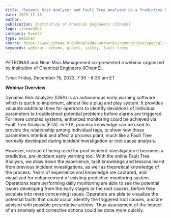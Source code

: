 ```yaml
---
title: "Dynamic Risk Analyzer and Fault Tree Analyzer as a Predictive Monitoring Tool​"
date: 2023-12-15
author: 
publication: Institution of Chemical Engineers (IChemE)
logo: icheme2023
category: Events
type: Webinar
source: https://www.icheme.org/knowledge-networks/communities/special-interest-groups/cape/events/15-12-23-dynamic-risk-analyzer-and-fault-tree-analyzer-as-a-predictive-monitoring-tool/
keywords: webinar, icheme, plants, safety, fault trees
---
```

PETRONAS and Near-Miss Management co-presented a webinar organized by Institution of Chemical Engineers (IChemE).  

*Time*: Friday, December 15, 2023, 7:30 - 8:30 am ET

**Webinar Overview**

Dynamic Risk Analyzer (DRA) is an autonomous early warning software which is quick to implement, almost like a plug and play system. It provides valuable additional time for operators to identify deviations of individual parameters to troubleshoot potential problems before alarms are triggered. For more complex systems, enhanced monitoring could be achieved via Fault Tree Analysis (FTA). In FTA, process knowledge can be used to provide the relationship among individual tags, to show how these parameters interlink and affect a process plant, much like a Fault Tree normally developed during incident investigation or root cause analysis.

However, instead of being used for post incident investigation it becomes a predictive, pre-incident early warning tool. With the online Fault Tree Analysis, we draw down the experience, tacit knowledge and lessons learnt from previous incident investigations, as well as theoretical knowledge of the process. Years of experience and knowledge are captured, and visualized for enhancement of existing predictive monitoring system. Operations team performing daily monitoring are able to see the potential issues developing from the early stages or the root causes, before they escalate into more concerning issues. Operators are able to visualize the potential faults that could occur, identify the triggered root causes, and are advised with possible prescriptive actions. Thus assessment of the impact of an anomaly and corrective actions could be done more quickly.

